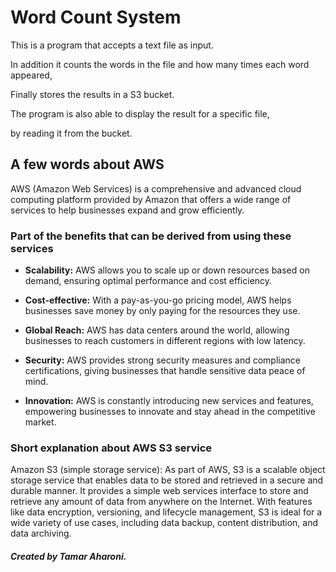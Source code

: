 # Word Count System

This is a program that accepts a text file as input.

In addition it counts the words in the file and how many times each word appeared,

Finally stores the results in a S3 bucket.

The program is also able to display the result for a specific file,

by reading it from the bucket.

## A few words about AWS

AWS (Amazon Web Services) is a comprehensive and advanced cloud computing platform provided by Amazon that offers a wide range of services to help businesses expand and grow efficiently.

### Part of the benefits that can be derived from using these services
- **Scalability:** AWS allows you to scale up or down resources based on demand, ensuring optimal performance and cost efficiency.
   
- **Cost-effective:** With a pay-as-you-go pricing model, AWS helps businesses save money by only paying for the resources they use.

- **Global Reach:** AWS has data centers around the world, allowing businesses to reach customers in different regions with low latency.

- **Security:** AWS provides strong security measures and compliance certifications, giving businesses that handle sensitive data peace of mind.

- **Innovation:** AWS is constantly introducing new services and features, empowering businesses to innovate and stay ahead in the competitive market.

 ### Short explanation about AWS S3 service

 Amazon S3 (simple storage service):
 As part of AWS, S3 is a scalable object storage service that enables data to be stored and retrieved in a secure and durable manner. It provides a simple web services interface to store and retrieve any amount 
 of data from anywhere on the Internet. With features like data encryption, versioning, and lifecycle management, S3 is ideal for a wide variety of use cases, including data backup, content distribution, and data 
 archiving.
 ##### Created by Tamar Aharoni.
